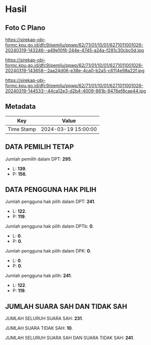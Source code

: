 # Hasil

## Foto C Plano

https://sirekap-obj-formc.kpu.go.id/dfc9/pemilu/ppwp/62/71/01/10/01/6271011001026-20240319-143246--a49e10f8-244e-4745-a24a-f281c30cbc0d.jpg

https://sirekap-obj-formc.kpu.go.id/dfc9/pemilu/ppwp/62/71/01/10/01/6271011001026-20240319-143658--2aa24d06-e38e-4ca0-b2a5-c6114e98a22f.jpg

https://sirekap-obj-formc.kpu.go.id/dfc9/pemilu/ppwp/62/71/01/10/01/6271011001026-20240319-144533--44ca12e3-d2b4-4009-861b-9476ef8cae44.jpg


## Metadata

| Key        | Value               |
| ---------- | ------------------- |
| Time Stamp | 2024-03-19 15:00:00 |


## DATA PEMILIH TETAP

Jumlah pemilih dalam DPT: **295**.
 * L: **139**.
 * P: **156**.

## DATA PENGGUNA HAK PILIH

Jumlah pengguna hak pilih dalam DPT: **241**.
 * L: **122**.
 * P: **119**.

Jumlah pengguna hak pilih dalam DPTb: **0**.
 * L: **0**.
 * P: **0**.

Jumlah pengguna hak pilih dalam DPK: **0**.
 * L: **0**.
 * P: **0**.

Jumlah pengguna hak pilih: **241**.
 * L: **122**.
 * P: **119**.

## JUMLAH SUARA SAH DAN TIDAK SAH

JUMLAH SELURUH SUARA SAH: **231**.

JUMLAH SUARA TIDAK SAH: **10**.

JUMLAH SELURUH SUARA SAH DAN SUARA TIDAK SAH: **241**.



